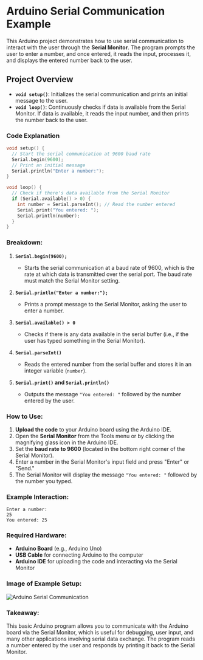 # Arduino Serial Communication Example

This Arduino project demonstrates how to use serial communication to interact with the user through the **Serial Monitor**. The program prompts the user to enter a number, and once entered, it reads the input, processes it, and displays the entered number back to the user.

## Project Overview

- **`void setup()`**: Initializes the serial communication and prints an initial message to the user.
- **`void loop()`**: Continuously checks if data is available from the Serial Monitor. If data is available, it reads the input number, and then prints the number back to the user.

### Code Explanation

```cpp
void setup() {
  // Start the serial communication at 9600 baud rate
  Serial.begin(9600);
  // Print an initial message
  Serial.println("Enter a number:");
}

void loop() {
  // Check if there's data available from the Serial Monitor
  if (Serial.available() > 0) {
    int number = Serial.parseInt(); // Read the number entered
    Serial.print("You entered: ");
    Serial.println(number);
  }
}
```

### Breakdown:

1. **`Serial.begin(9600);`**  
   - Starts the serial communication at a baud rate of 9600, which is the rate at which data is transmitted over the serial port. The baud rate must match the Serial Monitor setting.

2. **`Serial.println("Enter a number:");`**  
   - Prints a prompt message to the Serial Monitor, asking the user to enter a number.

3. **`Serial.available() > 0`**  
   - Checks if there is any data available in the serial buffer (i.e., if the user has typed something in the Serial Monitor).

4. **`Serial.parseInt()`**  
   - Reads the entered number from the serial buffer and stores it in an integer variable (`number`).

5. **`Serial.print()` and `Serial.println()`**  
   - Outputs the message `"You entered: "` followed by the number entered by the user.

### How to Use:

1. **Upload the code** to your Arduino board using the Arduino IDE.
2. Open the **Serial Monitor** from the Tools menu or by clicking the magnifying glass icon in the Arduino IDE.
3. Set the **baud rate to 9600** (located in the bottom right corner of the Serial Monitor).
4. Enter a number in the Serial Monitor's input field and press "Enter" or "Send."
5. The Serial Monitor will display the message `"You entered: "` followed by the number you typed.

### Example Interaction:

```
Enter a number:
25
You entered: 25
```

### Required Hardware:

- **Arduino Board** (e.g., Arduino Uno)
- **USB Cable** for connecting Arduino to the computer
- **Arduino IDE** for uploading the code and interacting via the Serial Monitor

### Image of Example Setup:

![Arduino Serial Communication](https://www.arduino.cc/en/uploads/Main/ArduinoUnoFront_2.jpg)

### Takeaway:

This basic Arduino program allows you to communicate with the Arduino board via the Serial Monitor, which is useful for debugging, user input, and many other applications involving serial data exchange. The program reads a number entered by the user and responds by printing it back to the Serial Monitor.